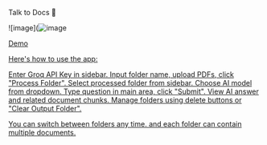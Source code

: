 Talk to Docs 📑

![image](![image](https://github.com/user-attachments/assets/a9013ff3-a379-4c14-8e1e-f177f781a9ae)

<a href="https://rag-folders-vvctarh3tjpbofckm6jhjq.streamlit.app/?">Demo

Here's how to use the app:

Enter Groq API Key in sidebar.
Input folder name, upload PDFs, click "Process Folder".
Select processed folder from sidebar.
Choose AI model from dropdown.
Type question in main area, click "Submit".
View AI answer and related document chunks.
Manage folders using delete buttons or "Clear Output Folder".


You can switch between folders any time. and each folder can contain multiple documents.
